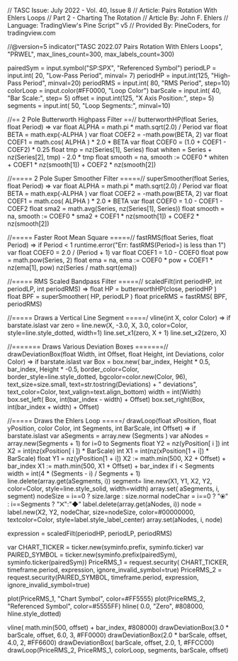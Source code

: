 //  TASC Issue: July 2022 - Vol. 40, Issue 8
//     Article: Pairs Rotation With Ehlers Loops
//              Part 2 - Charting The Rotation
//  Article By: John F. Ehlers
//    Language: TradingView's Pine Script™ v5
// Provided By: PineCoders, for tradingview.com

//@version=5
indicator("TASC 2022.07 Pairs Rotation With Ehlers Loops",
       "PRWEL", max_lines_count=300, max_labels_count=300)

pairedSym = input.symbol("SP:SPX", "Referenced Symbol")
periodLP  = input.int( 20,           "Low-Pass Period", minval= 7)
periodHP  = input.int(125,          "High-Pass Period", minval=20)
periodRMS = input.int( 80,                "RMS Period",   step=10)
colorLoop = input.color(#FF0000,          "Loop Color")
barScale  = input.int( 40,                "Bar Scale:",   step= 5)
offset    = input.int(125,          "X Axis Position:",   step= 5)
segments  = input.int( 50,            "Loop Segments:", minval=10)


//== 2 Pole Butterworth Highpass Filter ==//
butterworthHP(float Series, float Period) =>
    var float ALPHA =  math.pi * math.sqrt(2.0) / Period
    var float BETA  =  math.exp(-ALPHA )
    var float COEF2 = -math.pow(BETA, 2)
    var float COEF1 =  math.cos( ALPHA ) * 2.0 * BETA
    var float COEF0 =  (1.0 + COEF1 - COEF2) * 0.25
    float tmp    = nz(Series[1],  Series)
    float whiten =    Series + nz(Series[2], tmp) - 2.0 * tmp 
    float smooth = na, smooth := COEF0 *     whiten     +
                                 COEF1 *  nz(smooth[1]) +
                                 COEF2 *  nz(smooth[2])

//===== 2 Pole Super Smoother Filter =====//
superSmoother(float Series, float Period) =>
    var float ALPHA =  math.pi * math.sqrt(2.0) / Period
    var float BETA  =  math.exp(-ALPHA )
    var float COEF2 = -math.pow(BETA, 2)
    var float COEF1 =  math.cos( ALPHA ) * 2.0 * BETA
    var float COEF0 =  1.0 - COEF1 - COEF2
    float sma2   = math.avg(Series, nz(Series[1], Series))
    float smooth = na, smooth := COEF0 *      sma2      +
                                 COEF1 *  nz(smooth[1]) +
                                 COEF2 *  nz(smooth[2])

//===== Faster Root Mean Square =====//
fastRMS(float Series, float Period) =>
    if Period < 1
        runtime.error("Err: fastRMS(Period=) is less than 1")
    var float COEF0 = 2.0 / (Period + 1)
    var float COEF1 = 1.0 -  COEF0
    float pow = math.pow(Series, 2)
    float ema = na, ema := COEF0 *    pow +
                           COEF1 * nz(ema[1], pow)
    nz(Series / math.sqrt(ema))

//===== RMS Scaled Bandpass Filter =====//
scaledFilt(int periodHP, int periodLP, int periodRMS) =>
    float HP       = butterworthHP(close, periodHP )
    float BPF      = superSmoother(   HP, periodLP )
    float priceRMS =       fastRMS(  BPF, periodRMS)

//===== Draws a Vertical Line Segment =====/
vline(int X, color Color) =>
    if barstate.islast
        var zero = line.new(X, -3.0, X, 3.0, color=Color,
                       style=line.style_dotted,  width=1)
        line.set_x1(zero, X + 1)
        line.set_x2(zero, X)

//======= Draws Various Deviation Boxes =======//
drawDeviationBox(float Width, int Offset, float Height,
                          int Deviations, color  Color) =>
    if barstate.islast
        var Box = box.new(
          bar_index, Height * 0.5, bar_index, Height * -0.5,
         border_color=Color, border_style=line.style_dotted,
         bgcolor=color.new(Color, 96), text_size=size.small,
           text=str.tostring(Deviations)   +  " deviations",
           text_color=Color,  text_valign=text.align_bottom)
        width = int(Width)
        box.set_left( Box, int(bar_index - width) + Offset)
        box.set_right(Box, int(bar_index + width) + Offset)

//===== Draws the Ehlers Loop =====/
drawLoop(float xPosition, float yPosition, color  Color,
           int  Segments,   int  BarScale,   int Offset) =>
    if barstate.islast
        var aSegments = array.new<line> (Segments    )
        var aNodes    = array.new<label>(Segments + 1)
        for i=0 to Segments
            float Y2 =     nz(yPosition[  i  ])
            int   X2 = int(nz(xPosition[  i  ]) * BarScale)
            int   X1 = int(nz(xPosition[1 + i]) * BarScale)
            float Y1 =     nz(yPosition[1 + i])
            X2 := math.min(500, X2 + Offset) + bar_index
            X1 := math.min(500, X1 + Offset) + bar_index
            if i < Segments
                width = int(4 * (Segments - i) / Segments + 1)
                line.delete(array.get(aSegments, i))
                segment= line.new(X1, Y1, X2, Y2, color=Color,
                         style=line.style_solid,  width=width)
                array.set( aSegments, i, segment)
            nodeSize = i==0 ? size.large : size.normal
            nodeChar = i==0 ? "⦿" : i==Segments ? "✕":"◆"
            label.delete(array.get(aNodes, i))
            node = label.new(X2, Y2, nodeChar,  size=nodeSize,
                             color=#00000000, textcolor=Color,
                              style=label.style_label_center)
            array.set(aNodes, i, node)

expression = scaledFilt(periodHP, periodLP, periodRMS)

var  CHART_TICKER = ticker.new(syminfo.prefix, syminfo.ticker)
var PAIRED_SYMBOL = ticker.new(syminfo.prefix(pairedSym),
                               syminfo.ticker(pairedSym))
PriceRMS_1 = request.security( CHART_TICKER, timeframe.period,
                       expression, ignore_invalid_symbol=true)
PriceRMS_2 = request.security(PAIRED_SYMBOL, timeframe.period,
                       expression, ignore_invalid_symbol=true)

plot(PriceRMS_1,      "Chart Symbol", color=#FF5555)
plot(PriceRMS_2, "Referenced Symbol", color=#5555FF)
hline( 0.0, "Zero", #808000, hline.style_dotted)

vline(        math.min(500, offset) + bar_index, #808000)
drawDeviationBox(3.0 * barScale, offset, 6.0, 3, #FF0000)
drawDeviationBox(2.0 * barScale, offset, 4.0, 2, #FF6600)
drawDeviationBox(      barScale, offset, 2.0, 1, #FFCC00)
drawLoop(PriceRMS_2, PriceRMS_1, colorLoop,
           segments,   barScale,    offset)
